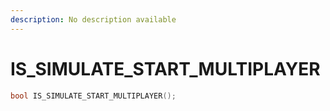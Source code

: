 ```yaml
---
description: No description available 
---
```


# IS_SIMULATE_START_MULTIPLAYER

```cpp
bool IS_SIMULATE_START_MULTIPLAYER();
```